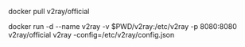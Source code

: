 docker pull v2ray/official

docker run -d --name v2ray -v $PWD/v2ray:/etc/v2ray -p 8080:8080 v2ray/official  v2ray -config=/etc/v2ray/config.json